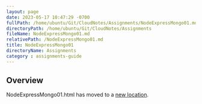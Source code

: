 ```yaml
---
layout: page
date: 2023-05-17 10:47:29 -0700
fullPath: /home/ubuntu/Git/CloudNotes/Assignments/NodeExpressMongo01.md
directoryPath: /home/ubuntu/Git/CloudNotes/Assignments
fileName: NodeExpressMongo01.md
relativePath: /NodeExpressMongo01.md
title: NodeExpressMongo01
directoryName: Assignments
category : assignments-guide
---
```


## Overview

NodeExpressMongo01.html has moved to a [new location](/mongo-guide/NodeExpressMongo01.html).
